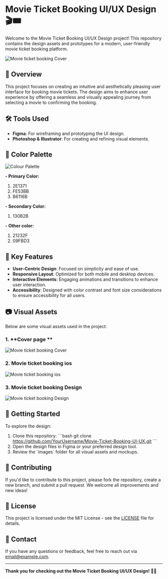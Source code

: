 
# Movie Ticket Booking UI/UX Design 🎬🎟️

Welcome to the Movie Ticket Booking UI/UX Design project! This repository contains the design assets and prototypes for a modern, user-friendly movie ticket booking platform.

![Movie ticket booking Cover](https://github.com/user-attachments/assets/f2f618f7-1206-402d-8ee4-20350d25d0c4)


## 🎨 Overview

This project focuses on creating an intuitive and aesthetically pleasing user interface for booking movie tickets. The design aims to enhance user experience by offering a seamless and visually appealing journey from selecting a movie to confirming the booking.

## 🛠️ Tools Used

- **Figma**: For wireframing and prototyping the UI design.
- **Photoshop & Illustrator**: For creating and refining visual elements.

## 🌈 Color Palette
![Colour Palette](https://github.com/user-attachments/assets/7ba8f196-245c-4e3e-b75e-b478728d6670)

**- **Primary Color**:**
1. 2E1371
2. FE53BB
3. B6116B
   
**- **Secondary Color**:**
1. 130B2B
   
**- **Other color**:**
1. 21232F
2. 09FBD3
      
## 🎯 Key Features

- **User-Centric Design**: Focused on simplicity and ease of use.
- **Responsive Layout**: Optimized for both mobile and desktop devices.
- **Interactive Elements**: Engaging animations and transitions to enhance user interaction.
- **Accessibility**: Designed with color contrast and font size considerations to ensure accessibility for all users.

## 📷 Visual Assets

Below are some visual assets used in the project:

### 1. **Cover page **
![Movie ticket booking Cover](https://github.com/user-attachments/assets/15eb622c-14cf-4072-a483-c27319ce8921)


### 2. **Movie ticket booking ios**
![Movie ticket booking ios](https://github.com/user-attachments/assets/548936a1-70f4-49f5-b26a-618c5d6673fa)

### 3. **Movie ticket booking Design**
   ![Movie ticket booking Design](https://github.com/user-attachments/assets/6cbeec36-2f01-44c8-b9c5-beaed94a763e)


## 🚀 Getting Started

To explore the design:

1. Clone this repository:
   \`\`\`bash
   git clone https://github.com/YourUsername/Movie-Ticket-Booking-UI-UX.git
   \`\`\`
2. Open the design files in Figma or your preferred design tool.
3. Review the \`images\` folder for all visual assets and mockups.

## 👥 Contributing

If you'd like to contribute to this project, please fork the repository, create a new branch, and submit a pull request. We welcome all improvements and new ideas!

## 📄 License

This project is licensed under the MIT License - see the [LICENSE](LICENSE) file for details.

## 💬 Contact

If you have any questions or feedback, feel free to reach out via [email@example.com](mailto:email@example.com).

---

**Thank you for checking out the Movie Ticket Booking UI/UX Design!** 🎥🍿
